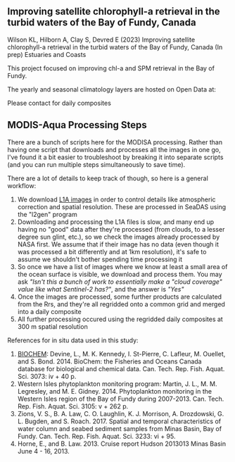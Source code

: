 ## Improving satellite chlorophyll-a retrieval in the turbid waters of the Bay of Fundy, Canada

Wilson KL, Hilborn A, Clay S, Devred E (2023) Improving satellite chlorophyll-a retrieval in the turbid waters of the Bay of Fundy, Canada (In prep) Estuaries and Coasts

This project focused on improving chl-a and SPM retrieval in the Bay of Fundy.

The yearly and seasonal climatology layers are hosted on Open Data at:

Please contact for daily composites

## MODIS-Aqua Processing Steps

There are a bunch of scripts here for the MODISA processing. Rather than having one script that downloads and processes all the images in one go, I've found it a bit easier to troubleshoot by breaking it into separate scripts (and you can run multiple steps simultaneously to save time).

There are a lot of details to keep track of though, so here is a general workflow:

1. We download [L1A images](https://oceancolor.gsfc.nasa.gov/products/) in order to control details like atmospheric correction and spatial resolution. These are processed in SeaDAS using the "l2gen" program
2. Downloading and processing the L1A files is slow, and many end up having no "good" data after they're processed (from clouds, to a lesser degree sun glint, etc.), so we check the images already processed by NASA first. We assume that if their image has no data (even though it was processed a bit differently and at 1km resolution), it's safe to assume we shouldn't bother spending time processing it
3. So once we have a list of images where we know at least a small area of the ocean surface is visible, we download and process them. You may ask *"Isn't this a bunch of work to essentially make a "cloud coverage" value like what Sentinel-2 has?"*, and the answer is *"Yes"*
4. Once the images are processed, some further products are calculated from the Rrs, and they're all regridded onto a common grid and merged into a daily composite
5. All further processing occured using the regridded daily composites at 300 m spatial resolution

References for in situ data used in this study:
1. [BIOCHEM](https://www.dfo-mpo.gc.ca/science/data-donnees/biochem/index-eng.html): Devine, L., M. K. Kennedy, I. St-Pierre, C. Lafleur, M. Ouellet, and S. Bond. 2014. BioChem: the Fisheries and Oceans Canada database for biological and chemical data. Can. Tech. Rep. Fish. Aquat. Sci. 3073: iv + 40 p.
2. Western Isles phytoplankton monitoring program: Martin, J. L., M. M. Legresley, and M. E. Gidney. 2014. Phytoplankton monitoring in the Western Isles region of the Bay of Fundy during 2007-2013. Can. Tech. Rep. Fish. Aquat. Sci. 3105: v + 262 p.
3. Zions, V. S., B. A. Law, C. O. Laughlin, K. J. Morrison, A. Drozdowski, G. L. Bugden, and S. Roach. 2017. Spatial and temporal characteristics of water column and seabed sediment samples from Minas Basin, Bay of Fundy. Can. Tech. Rep. Fish. Aquat. Sci. 3233: vi + 95.
4. Horne, E., and B. Law. 2013. Cruise report Hudson 2013013 Minas Basin June 4 - 16, 2013.
